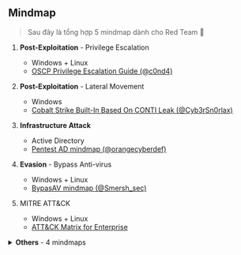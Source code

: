 ## Mindmap

> Sau đây là tổng hợp 5 mindmap dành cho Red Team 🔺

1. **Post-Exploitation** - Privilege Escalation 
    - Windows + Linux 
    - [OSCP Privilege Escalation Guide (@c0nd4)](https://c0nd4.medium.com/oscp-privilege-escalation-guide-4b3623f57d71)

2. **Post-Exploitation** - Lateral Movement 
    - Windows 
    - [Cobalt Strike Built-In Based On CONTI Leak (@Cyb3rSn0rlax)]( https://github.com/AndrewRathbun/DFIRMindMaps/tree/main/OSArtifacts/Windows/Cobalt%20Strike%20Lateral%20Movement%20Artifact%20-%20Based%20on%20CONTI%20Leak)

3. **Infrastructure Attack**
    - Active Directory
    - [Pentest AD mindmap (@orangecyberdef)](https://orange-cyberdefense.github.io/ocd-mindmaps/img/pentest_ad_dark_2023_02.svg)

4. **Evasion** - Bypass Anti-virus
    - Windows + Linux
    - [BypasAV mindmap (@Smersh_sec)](https://github.com/CMEPW/BypassAV/)

5. MITRE ATT&CK
    - Windows + Linux
    - [ATT&CK Matrix for Enterprise](https://attack.mitre.org/)

<details>
    <summary><b>Others</b> - 4 mindmaps</summary>

- [Red Team Ops](https://s3curityedge.files.wordpress.com/2018/11/blog_hackerplaybook_mindmap.png?w=7000) - @S3curityEdge
- [Red Team Dork](https://github.com/Ignitetechnologies/Mindmap/blob/main/Red%20Team%20Dorks/Red%20Team%20Dorks%20HD.png) - @hackinarticles
- [DACL Attack mindmap](https://www.thehacker.recipes/ad/movement/dacl) - @_nwodtuhs
- [Tools](https://github.com/Ignitetechnologies/Mindmap/tree/main/Tools) - @hackinarticles
</details>